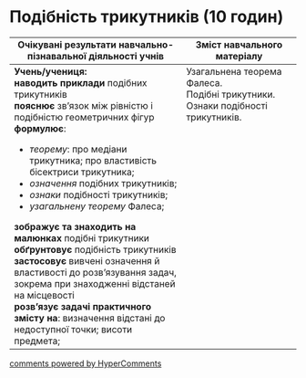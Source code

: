 <div id="hypercomments_widget" class="js-hypercomments-widget invisible"></div>

# Подібність трикутників (10 годин)

<table>
  <tr>
    <td width="60%" align="center"><b>Очікувані результати навчально-пізнавальної діяльності учнів</b>
    </td>
    <td width="40%" align="center"><b>Зміст навчального матеріалу</b>
    </td>
  </tr>
<tbody>
  <tr>
  	<td width="60%" style="vertical-align:top !important;">
  		<b>Учень/учениця:</b> <br>
  		<b>наводить приклади</b> подібних трикутників <br>
  		<b>пояснює</b> зв’язок між рівністю і подібністю геометричних фігур <br>
  		<b>формулює</b>:
  		<ul>
  			<li><i>теорему</i>: про медіани трикутника; про властивість бісектриси трикутника;</li>
  			<li><i>означення</i> подібних трикутників;</li>
  			<li><i>ознаки</i> подібності трикутників;</li>
  			<li><i>узагальнену теорему</i> Фалеса;</li>
  		</ul> 
  		<b>зображує та знаходить на малюнках</b> подібні трикутники <br>
  		<b>обґрунтовує</b> подібність трикутників <br>
  		<b>застосовує</b> вивчені означення й властивості до розв’язування задач, зокрема при знаходженні  відстаней на місцевості <br>
  		<b>розв’язує задачі практичного змісту на</b>: визначення відстані до недоступної точки; висоти предмета;
  	</td>
	<td width="40%" style="vertical-align:top !important;">
		Узагальнена теорема Фалеса. <br>
		Подібні трикутники. <br>
		Ознаки подібності трикутників. <br>
	</td>
  </tr>
</tbody>
</table>

<div class="js-hypercomments-container">
<a href="http://hypercomments.com" class="hc-link" title="comments widget">comments powered by HyperComments</a>
</div>